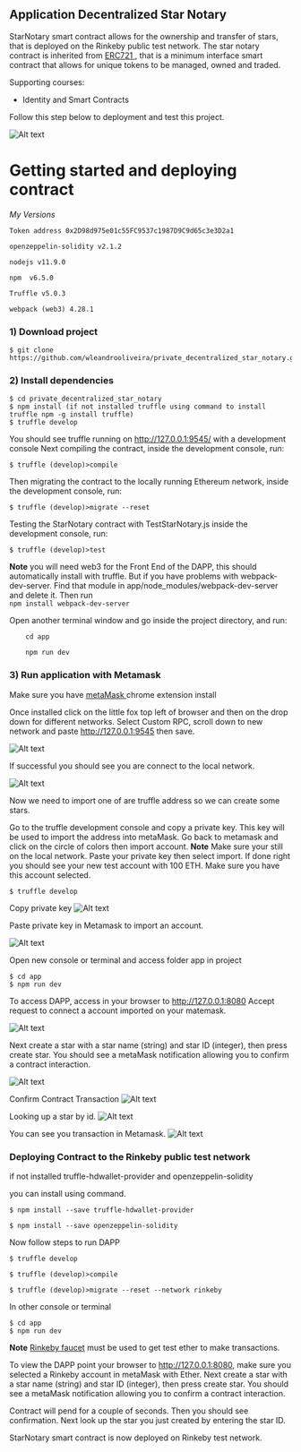 ## Application Decentralized Star Notary


StarNotary smart contract allows for the ownership and transfer of stars, that is deployed on the Rinkeby public test network. The star notary contract is inherited from <a href = http://erc721.org/>ERC721 </a>, that is a minimum interface smart contract that allows for unique tokens to be managed, owned and traded.

Supporting courses:
* Identity and Smart Contracts

Follow this step below to deployment and test this project.


![Alt text](https://github.com/wleandrooliveira/private_decentralized_star_notary/blob/master/images/shutterstock_749922058.jpg)

# Getting started and deploying contract

_My Versions_

``Token address 0x2D98d975e01c55FC9537c1987D9C9d65c3e3D2a1``

``openzeppelin-solidity v2.1.2``

``nodejs v11.9.0``

``npm  v6.5.0``

``Truffle v5.0.3``

``webpack (web3) 4.28.1``

### 1) Download project

```
$ git clone https://github.com/wleandrooliveira/private_decentralized_star_notary.git
```

### 2) Install dependencies

```
$ cd private_decentralized_star_notary
$ npm install (if not installed truffle using command to install truffle npm -g install truffle)
$ truffle develop
```
You should see truffle running on http://127.0.0.1:9545/ with a development console
Next compiling the contract, inside the development console, run:
```
$ truffle (develop)>compile
```
Then migrating the contract to the locally running Ethereum network, inside the development console, run:
```
$ truffle (develop)>migrate --reset
```
Testing the StarNotary contract with TestStarNotary.js inside the development console, run:
```
$ truffle (develop)>test
```
__Note__ you will need web3 for the Front End of the DAPP, this should automatically install with truffle. But if you have problems with webpack-dev-server. Find that module in app/node_modules/webpack-dev-server and delete it.
Then run   <br>   ```npm install webpack-dev-server```

Open another terminal window and go inside the project directory, and run:
```
    cd app

    npm run dev
```
### 3) Run application with Metamask

Make sure you have <a href = "https://chrome.google.com/webstore/detail/metamask/nkbihfbeogaeaoehlefnkodbefgpgknn">metaMask </a> chrome extension install

Once installed click on the little fox top left of browser and then on the drop down for different networks. Select Custom RPC, scroll down to new network and paste http://127.0.0.1:9545 then save.

![Alt text](https://github.com/wleandrooliveira/private_decentralized_star_notary/blob/master/images/localhost_metamask.PNG)

If successful you should see you are connect to the local network.

![Alt text](https://github.com/wleandrooliveira/private_decentralized_star_notary/blob/master/images/network.PNG)

Now we need to import one of are truffle address so we can create some stars.

Go to the truffle development console and copy a private key. This key will be used to import the address into metaMask. Go back to metamask and click on the circle of colors then import account. __Note__ Make sure your still on the local network.  Paste your private key then select import. If done right you should see your new test account with 100 ETH. Make sure you have this account selected.

```
$ truffle develop
```
Copy private key 
![Alt text](https://github.com/wleandrooliveira/private_decentralized_star_notary/blob/master/images/develop.PNG)

Paste private key in Metamask to import an account.

![Alt text](https://github.com/wleandrooliveira/private_decentralized_star_notary/blob/master/images/paste.PNG)

Open new console or terminal and access folder app in project

```
$ cd app
$ npm run dev
```
To access DAPP, access in your browser to http://127.0.0.1:8080
Accept request to connect a account imported on your matemask.

![Alt text](https://github.com/wleandrooliveira/private_decentralized_star_notary/blob/master/images/connect.PNG)

Next create a star with a star name (string) and star ID (integer), then press create star. You should see a metaMask
notification allowing you to confirm a contract interaction.

![Alt text](https://github.com/wleandrooliveira/private_decentralized_star_notary/blob/master/images/star.PNG)

Confirm Contract Transaction
![Alt text](https://github.com/wleandrooliveira/private_decentralized_star_notary/blob/master/images/confirm.PNG)

Looking up a star by id.
![Alt text](https://github.com/wleandrooliveira/private_decentralized_star_notary/blob/master/images/lookup.PNG)

You can see you transaction in Metamask.
![Alt text](https://github.com/wleandrooliveira/private_decentralized_star_notary/blob/master/images/transact.PNG)

### Deploying Contract to the Rinkeby public test network

if not installed truffle-hdwallet-provider and openzeppelin-solidity

you can install using command.

```
$ npm install --save truffle-hdwallet-provider

$ npm install --save openzeppelin-solidity

```
Now follow steps to run DAPP

``` 
$ truffle develop

$ truffle (develop)>compile

$ truffle (develop)>migrate --reset --network rinkeby

```
In other console or terminal

```
$ cd app
$ npm run dev
```
__Note__ <a href = "https://faucet.rinkeby.io/">Rinkeby faucet</a> must be used to get test ether to make transactions.

To view the DAPP point your browser to http://127.0.0.1:8080, make sure you selected a Rinkeby account in metaMask with Ether. Next create a star with a star name (string) and star ID (integer), then press create star. You should see a metaMask notification allowing you to confirm a contract interaction.

Contract will pend for a couple of seconds. Then you should see confirmation. Next look up the star you just created by entering the star ID.

StarNotary smart contract is now deployed on Rinkeby test network.